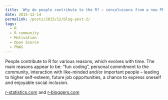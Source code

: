 ```yaml
---
title: 'Why do people contribute to the R? – concolusions from a new PNAS article'
date: 2015-12-14
permalink: /posts/2015/12/blog-post-2/
tags:
  - R
  - R community
  - Motivation
  - Open Source
  - PNAS
---
```


People contribute to R for various reasons, which evolves with time. The main reasons appear to be: “fun coding”, personal commitment to the community, interaction with like-minded and/or important people  – leading to higher self-esteem, future job opportunities, a chance to express oneself and enjoyable social inclusion.

[r-statistics.com](https://www.r-statistics.com/2015/12/why-do-people-contribute-to-the-r-concolusions-from-a-new-pnas-article/) and [r-bloggers.com](https://www.r-bloggers.com/2015/12/why-do-people-contribute-to-the-r-concolusions-from-a-new-pnas-article/)
